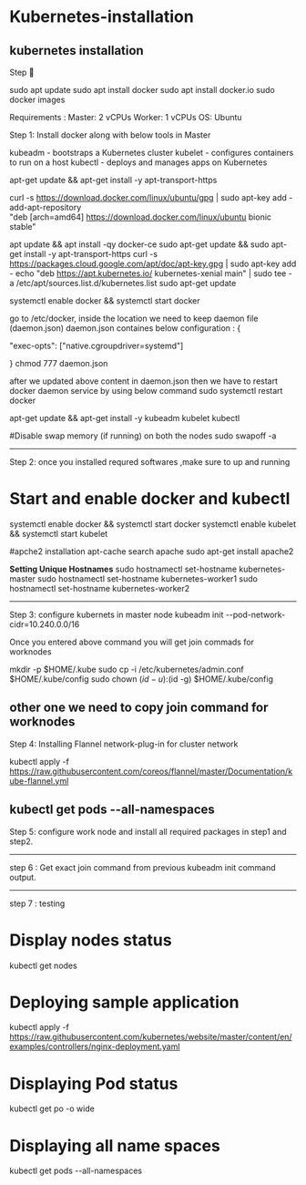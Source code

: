 # Kubernetes-installation
kubernetes installation
-----------------------------
Step 💯

sudo apt update
sudo apt install docker
sudo apt install docker.io
sudo docker images
 
Requirements : 
Master: 2 vCPUs
Worker: 1 vCPUs
OS:     Ubuntu 

Step 1: Install docker along with below tools in Master 

kubeadm - bootstraps a Kubernetes cluster
kubelet - configures containers to run on a host
kubectl - deploys and manages apps on Kubernetes

apt-get update && apt-get install -y apt-transport-https

curl -s https://download.docker.com/linux/ubuntu/gpg | sudo apt-key add -
add-apt-repository \
    "deb [arch=amd64] https://download.docker.com/linux/ubuntu bionic stable"

apt update && apt install -qy docker-ce
sudo apt-get update && sudo apt-get install -y apt-transport-https
curl -s https://packages.cloud.google.com/apt/doc/apt-key.gpg | sudo apt-key add -
echo "deb https://apt.kubernetes.io/ kubernetes-xenial main" | sudo tee -a /etc/apt/sources.list.d/kubernetes.list
sudo apt-get update

systemctl enable docker && systemctl start docker

go to /etc/docker, inside the location we need to keep daemon file (daemon.json)
daemon.json containes below configuration :
{

"exec-opts": ["native.cgroupdriver=systemd"]

}
chmod 777 daemon.json

after we updated above content in daemon.json then we have to restart docker daemon service by using below command 
sudo systemctl restart docker 


 
apt-get update && apt-get install -y kubeadm kubelet kubectl


#Disable swap memory (if running) on both the nodes
sudo swapoff -a

-------------------------------------------------------------------------------------------------------------
Step 2: once you installed requred softwares ,make sure to up and running 

# Start and enable docker and kubectl

systemctl enable docker && systemctl start docker
systemctl enable kubelet && systemctl start kubelet

#apche2 installation
apt-cache search apache
sudo apt-get install apache2

**Setting Unique Hostnames**
sudo hostnamectl set-hostname kubernetes-master
sudo hostnamectl set-hostname kubernetes-worker1
sudo hostnamectl set-hostname kubernetes-worker2

----------------------------------------------------------------------------------------------------------
Step 3: configure kubernets in master node 
kubeadm init --pod-network-cidr=10.240.0.0/16

Once you entered above command you will get join commads for worknodes 

mkdir -p $HOME/.kube
sudo cp -i /etc/kubernetes/admin.conf $HOME/.kube/config
sudo chown $(id -u):$(id -g) $HOME/.kube/config

other one we need to copy join command for worknodes 
-----------------------------------------------------------------------------------------------------------------------------
Step 4: 
Installing Flannel network-plug-in for cluster network

kubectl apply -f https://raw.githubusercontent.com/coreos/flannel/master/Documentation/kube-flannel.yml

kubectl get pods --all-namespaces
--------------------------------------------------------------------------------------------------------------------
Step 5: configure work node and install all required packages in step1 and step2.

-------------------------------------------------------------------------------------------

step 6 : Get exact join command from previous kubeadm init command output.

-----------------------------------------------------------------------------------------------------------------------------
step 7 : testing 

# Display nodes status
kubectl get nodes

# Deploying sample application
kubectl apply -f https://raw.githubusercontent.com/kubernetes/website/master/content/en/examples/controllers/nginx-deployment.yaml

# Displaying Pod status
kubectl get po -o wide

# Displaying all name spaces 
kubectl get pods --all-namespaces

